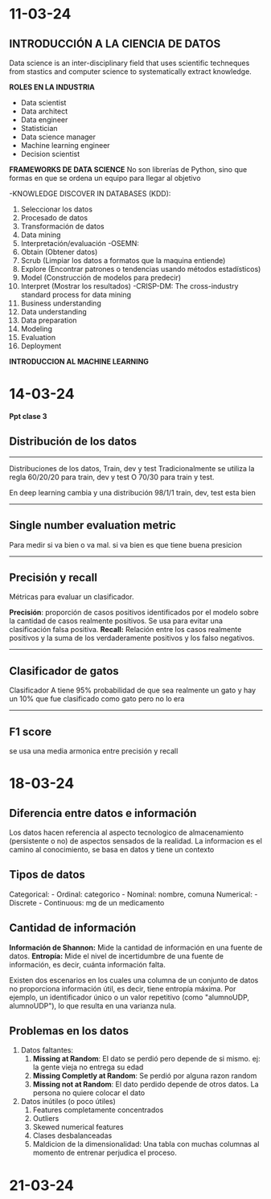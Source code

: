 # 11-03-24 
## INTRODUCCIÓN A LA CIENCIA DE DATOS
Data science is an inter-disciplinary field that uses scientific techneques from stastics and computer science to systematically extract knowledge.

**ROLES EN LA INDUSTRIA**
- Data scientist
- Data architect
- Data engineer
- Statistician
- Data science manager
- Machine learning engineer
- Decision scientist

**FRAMEWORKS DE DATA SCIENCE**
No son librerías de Python, sino que formas en que se ordena un equipo para llegar al objetivo

-KNOWLEDGE DISCOVER IN DATABASES (KDD): 
1. Seleccionar los datos
2. Procesado de datos
3. Transformación de datos
4. Data mining
5. Interpretación/evaluación
-OSEMN:
1. Obtain (Obtener datos)
2. Scrub (Limpiar los datos a formatos que la maquina entiende)
3. Explore (Encontrar patrones o tendencias usando métodos estadísticos)
4. Model (Construcción de modelos para predecir)
5. Interpret (Mostrar los resultados)
-CRISP-DM: The cross-industry standard process for data mining
1. Business understanding
2. Data understanding
3. Data preparation
4. Modeling
5. Evaluation
6. Deployment

**INTRODUCCION AL MACHINE LEARNING**


# 14-03-24
**Ppt clase 3**

## Distribución de los datos
---
Distribuciones de los datos, Train, dev y test
Tradicionalmente se utiliza la regla 60/20/20 para train, dev y test
O 70/30 para train y test.

En deep learning cambia y una distribución 98/1/1 train, dev, test esta bien

---
## Single number evaluation metric

Para medir si va bien o va mal.
si va bien es que tiene buena presicion

---
## Precisión y recall

Métricas para evaluar un clasificador.

**Precisión**: proporción de casos positivos identificados por el modelo sobre la cantidad de casos realmente positivos. Se usa para evitar una clasificación falsa positiva.
**Recall:** Relación entre los casos realmente positivos y la suma de los verdaderamente positivos y los falso negativos.

---

## Clasificador de gatos

Clasificador A tiene 95% probabilidad de que sea realmente un gato y hay un 10% que fue clasificado como gato pero no lo era

---
## F1 score 
se usa una media armonica entre precisión y recall



# 18-03-24
## Diferencia entre datos e información
Los datos hacen referencia al aspecto tecnologico de almacenamiento (persistente o no) de aspectos sensados de la realidad.
La informacion es el camino al conocimiento, se basa en datos y tiene un contexto
## Tipos de datos
Categorical:
	- Ordinal: categorico
	- Nominal: nombre, comuna
Numerical:
	- Discrete
	- Continuous: mg de un medicamento
## Cantidad de información
**Información de Shannon:** Mide la cantidad de información en una fuente de datos. 
**Entropía:** Mide el nivel de incertidumbre de una fuente de información, es decir, cuánta información falta.

Existen dos escenarios en los cuales una columna de un conjunto de datos no proporciona información útil, es decir, tiene entropía máxima. Por ejemplo, un identificador único o un valor repetitivo (como "alumnoUDP, alumnoUDP"), lo que resulta en una varianza nula.

 ## Problemas en los datos
1. Datos faltantes:
	1. **Missing at Random**: El dato se perdió pero depende de si mismo. ej: la gente vieja no entrega su edad
	2. **Missing Completly at Random**: Se perdió por alguna razon random
	3. **Missing not at Random**: El dato perdido depende de otros datos. La persona no quiere colocar el dato
2. Datos inútiles (o poco útiles)
	1. Features completamente concentrados
	2. Outliers 
	3. Skewed numerical features
	4. Clases desbalanceadas
	5. Maldicion de la dimensionalidad: Una tabla con muchas columnas al momento de entrenar perjudica el proceso.




# 21-03-24
